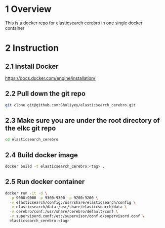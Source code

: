 # 1 Overview
This is a docker repo for elasticsearch cerebro in one single docker container

# 2 Instruction
## 2.1 Install Docker
https://docs.docker.com/engine/installation/

## 2.2 Pull down the git repo
```bash
git clone git@github.com:Shuliyey/elasticsearch_cerebro.git
```

## 2.3 Make sure you are under the root directory of the elkc git repo
```bash
cd elasticsearch_cerebro
```

## 2.4 Build docker image
```bash
docker build -t elasticsearch_cerebro:<tag> .
```

## 2.5 Run docker container
```bash
docker run -it -d \
  -p 9000:9000 -p 9300:9300 -p 9200:9200 \
  -v elasticsearch/config:/usr/share/elasticsearch/config \
  -v elasticsearch/data:/usr/share/elasticsearch/data \
  -v cerebro/conf:/usr/share/cerebro/default/conf \
  -v supervisord.conf:/etc/supervisor/conf.d/supervisord.conf \
  elasticsearch_cerebro:<tag> 
```
